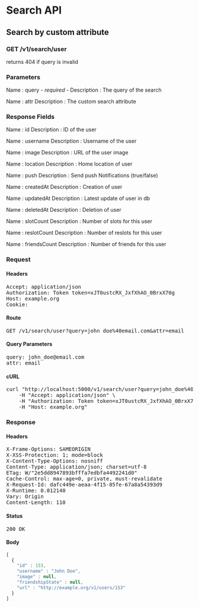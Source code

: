 # Search API

## Search by custom attribute

### GET /v1/search/user

returns 404 if query is invalid



### Parameters

Name : query *- required -*
Description : The query of the search

Name : attr
Description : The custom search attribute


### Response Fields

Name : id
Description : ID of the user

Name : username
Description : Username of the user

Name : image
Description : URL of the user image

Name : location
Description : Home location of user

Name : push
Description : Send push Notifications (true/false)

Name : createdAt
Description : Creation of user

Name : updatedAt
Description : Latest update of user in db

Name : deletedAt
Description : Deletion of user

Name : slotCount
Description : Number of slots for this user

Name : reslotCount
Description : Number of reslots for this user

Name : friendsCount
Description : Number of friends for this user

### Request

#### Headers

<pre>Accept: application/json
Authorization: Token token=xJT0ustcRX_JxfXhAO_0BrxX70g
Host: example.org
Cookie: </pre>

#### Route

<pre>GET /v1/search/user?query=john_doe%40email.com&amp;attr=email</pre>

#### Query Parameters

<pre>query: john_doe@email.com
attr: email</pre>

#### cURL

<pre class="request">curl &quot;http://localhost:5000/v1/search/user?query=john_doe%40email.com&amp;attr=email&quot; -X GET \
	-H &quot;Accept: application/json&quot; \
	-H &quot;Authorization: Token token=xJT0ustcRX_JxfXhAO_0BrxX70g&quot; \
	-H &quot;Host: example.org&quot;</pre>

### Response

#### Headers

<pre>X-Frame-Options: SAMEORIGIN
X-XSS-Protection: 1; mode=block
X-Content-Type-Options: nosniff
Content-Type: application/json; charset=utf-8
ETag: W/&quot;2e5dd8947893bfffa7edbfa4492241d0&quot;
Cache-Control: max-age=0, private, must-revalidate
X-Request-Id: dafc449e-aeaa-4f15-85fe-67a8a54393d9
X-Runtime: 0.012140
Vary: Origin
Content-Length: 110</pre>

#### Status

<pre>200 OK</pre>

#### Body

```javascript
[
  {
    "id" : 153,
    "username" : "John Doe",
    "image" : null,
    "friendshipState" : null,
    "url" : "http://example.org/v1/users/153"
  }
]
```
